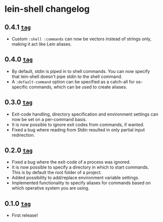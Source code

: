 # lein-shell changelog

## 0.4.1 [`tag`][0.4.1-tag]

* Custom `:shell :commands` can now be vectors instead of strings only, making
  it act like Lein aliases.

## 0.4.0 [`tag`][0.4.0-tag]

* By default, stdin is piped in to shell commands. You can now specify that
  lein-shell doesn't pipe stdin to the shell command.
* A `:default-command` option can be specified as a catch-all for os-specific
  commands, which can be used to create aliases.

## 0.3.0 [`tag`][0.3.0-tag]

* Exit-code handling, directory specification and environment settings can now
  be set on a per-command basis.
* It is now possible to ignore exit codes from commands, if wanted.
* Fixed a bug where reading from Stdin resulted in only partial input
  redirection.

## 0.2.0 [`tag`][0.2.0-tag]

* Fixed a bug where the exit-code of a process was ignored.
* It is now possible to specify a directory in which to start commands. This is
  by default the root folder of a project.
* Added possibility to add/replace environment variable settings.
* Implemented functionality to specify aliases for commands based on which
  operative system you are using.

## 0.1.0 [`tag`][0.1.0-tag]

* First release!

[0.4.1-tag]: https://github.com/hyPiRion/lein-shell/tree/0.4.1
[0.4.0-tag]: https://github.com/hyPiRion/lein-shell/tree/0.4.0
[0.3.0-tag]: https://github.com/hyPiRion/lein-shell/tree/0.3.0
[0.2.0-tag]: https://github.com/hyPiRion/lein-shell/tree/0.2.0
[0.1.0-tag]: https://github.com/hyPiRion/lein-shell/tree/0.1.0

